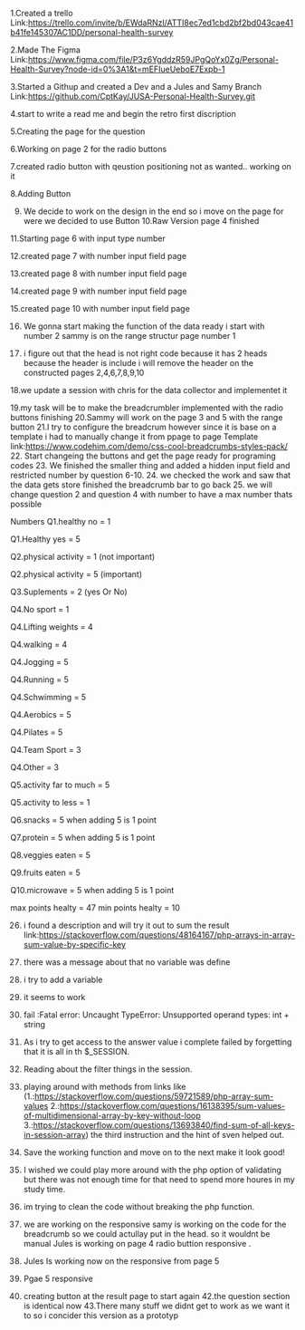 1.Created a trello Link:https://trello.com/invite/b/EWdaRNzl/ATTI8ec7ed1cbd2bf2bd043cae41b41fe145307AC1DD/personal-health-survey

2.Made The Figma Link:https://www.figma.com/file/P3z6YgddzR59JPgQoYx0Zg/Personal-Health-Survey?node-id=0%3A1&t=mEFIueUeboE7Expb-1

3.Started a Githup and created a Dev and a Jules and Samy Branch Link:https://github.com/CptKay/JUSA-Personal-Health-Survey.git

4.start to write a read me and begin the retro first discription

5.Creating the page for the question 

6.Working on page 2 for the radio buttons

7.created radio button with qeustion positioning not as wanted.. working on it

8.Adding Button

9. We decide to work on the design in the end so i move on the page for were we decided to use Button
10.Raw Version page 4 finished

11.Starting page 6 with input type number

12.created page 7 with number input field page

13.created page 8 with number input field page

14.created page 9 with number input field page

15.created page 10 with number input field page

16. We gonna start making the function of the data ready i start with number 2 sammy is on the range structur page number 1 

17. i figure out that the head is not right code because it has 2 heads because the header is include i will remove the header on the constructed pages 2,4,6,7,8,9,10

18.we update a session with chris for the data collector and implementet it

19.my task will be to make the breadcrumbler implemented with the radio buttons finishing
20.Sammy will work on the page 3 and 5 with the range button
21.I try to configure the breadcrum however since it is base on a template i had to manually change it from ppage to page
Template link:https://www.codehim.com/demo/css-cool-breadcrumbs-styles-pack/
22. Start changeing the buttons and get the page ready for programing codes
23. We finished the smaller thing and added a hidden input field and restricted number by question 6-10.
24. we checked the work and saw that the data gets store finished the breadcrumb bar to go back
25. we will change question 2 and question 4 with number to have a max number thats possible

Numbers 
Q1.healthy no = 1

Q1.Healthy yes = 5

Q2.physical activity = 1 (not important)

Q2.physical activity = 5 (important)

Q3.Suplements = 2 (yes Or No)

Q4.No sport = 1

Q4.Lifting weights = 4

Q4.walking = 4

Q4.Jogging = 5

Q4.Running = 5

Q4.Schwimming = 5

Q4.Aerobics = 5

Q4.Pilates = 5

Q4.Team Sport = 3

Q4.Other = 3

Q5.activity far to much = 5

Q5.activity to less = 1

Q6.snacks = 5 when adding 5 is 1 point

Q7.protein = 5 when adding 5 is 1 point

Q8.veggies eaten = 5 

Q9.fruits eaten = 5 

Q10.microwave = 5 when adding 5 is 1 point

max points healty = 47
min points healty = 10

26. i found a description and will try it out to sum the result
link:https://stackoverflow.com/questions/48164167/php-arrays-in-array-sum-value-by-specific-key


27. there was a message about that no variable was define
28. i try to add a variable
29. it seems to work
30. fail :Fatal error: Uncaught TypeError: Unsupported operand types: int + string 
31. As i try to get access to the answer value i complete failed by forgetting that it is all in th $_SESSION. 
33. Reading about the filter things in the session.
34. playing around with methods from links like
(1.:https://stackoverflow.com/questions/59721589/php-array-sum-values
2.:https://stackoverflow.com/questions/16138395/sum-values-of-multidimensional-array-by-key-without-loop
3.:https://stackoverflow.com/questions/13693840/find-sum-of-all-keys-in-session-array)
the third instruction and the hint of sven helped out.

35. Save the working function and move on to the next make it look good!

36. I wished we could play more around with the php option of validating but there was not enough time for that need to spend more houres in my study time. 

37. im trying to clean the code without breaking the php function.
38. we are working on the responsive samy is working on the code for the breadcrumb so we could actullay put in the head. so it wouldnt be manual
Jules is working on page 4 radio buttion responsive .
39. Jules Is working now on the responsive from page 5
40. Pgae 5 responsive
41. creating button at the result page to start again
42.the question section is identical now
43.There many stuff we didnt get to work as we want it to so i concider this version as a prototyp

